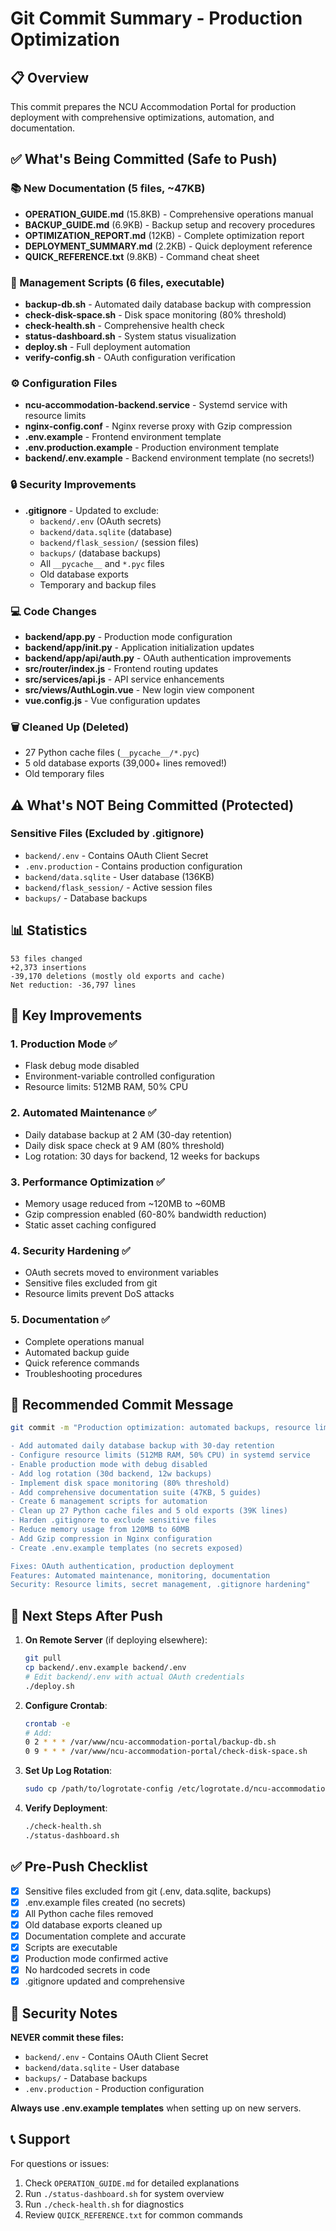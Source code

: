 # Git Commit Summary - Production Optimization

## 📋 Overview
This commit prepares the NCU Accommodation Portal for production deployment with comprehensive optimizations, automation, and documentation.

## ✅ What's Being Committed (Safe to Push)

### 📚 New Documentation (5 files, ~47KB)
- **OPERATION_GUIDE.md** (15.8KB) - Comprehensive operations manual
- **BACKUP_GUIDE.md** (6.9KB) - Backup setup and recovery procedures
- **OPTIMIZATION_REPORT.md** (12KB) - Complete optimization report
- **DEPLOYMENT_SUMMARY.md** (2.2KB) - Quick deployment reference
- **QUICK_REFERENCE.txt** (9.8KB) - Command cheat sheet

### 🔧 Management Scripts (6 files, executable)
- **backup-db.sh** - Automated daily database backup with compression
- **check-disk-space.sh** - Disk space monitoring (80% threshold)
- **check-health.sh** - Comprehensive health check
- **status-dashboard.sh** - System status visualization
- **deploy.sh** - Full deployment automation
- **verify-config.sh** - OAuth configuration verification

### ⚙️ Configuration Files
- **ncu-accommodation-backend.service** - Systemd service with resource limits
- **nginx-config.conf** - Nginx reverse proxy with Gzip compression
- **.env.example** - Frontend environment template
- **.env.production.example** - Production environment template
- **backend/.env.example** - Backend environment template (no secrets!)

### 🔒 Security Improvements
- **.gitignore** - Updated to exclude:
  - `backend/.env` (OAuth secrets)
  - `backend/data.sqlite` (database)
  - `backend/flask_session/` (session files)
  - `backups/` (database backups)
  - All `__pycache__` and `*.pyc` files
  - Old database exports
  - Temporary and backup files

### 💻 Code Changes
- **backend/app.py** - Production mode configuration
- **backend/app/__init__.py** - Application initialization updates
- **backend/app/api/auth.py** - OAuth authentication improvements
- **src/router/index.js** - Frontend routing updates
- **src/services/api.js** - API service enhancements
- **src/views/AuthLogin.vue** - New login view component
- **vue.config.js** - Vue configuration updates

### 🗑️ Cleaned Up (Deleted)
- 27 Python cache files (`__pycache__/*.pyc`)
- 5 old database exports (39,000+ lines removed!)
- Old temporary files

## ⚠️ What's NOT Being Committed (Protected)

### Sensitive Files (Excluded by .gitignore)
- `backend/.env` - Contains OAuth Client Secret
- `.env.production` - Contains production configuration
- `backend/data.sqlite` - User database (136KB)
- `backend/flask_session/` - Active session files
- `backups/` - Database backups

## 📊 Statistics
```
53 files changed
+2,373 insertions
-39,170 deletions (mostly old exports and cache)
Net reduction: -36,797 lines
```

## 🎯 Key Improvements

### 1. Production Mode ✅
- Flask debug mode disabled
- Environment-variable controlled configuration
- Resource limits: 512MB RAM, 50% CPU

### 2. Automated Maintenance ✅
- Daily database backup at 2 AM (30-day retention)
- Daily disk space check at 9 AM (80% threshold)
- Log rotation: 30 days for backend, 12 weeks for backups

### 3. Performance Optimization ✅
- Memory usage reduced from ~120MB to ~60MB
- Gzip compression enabled (60-80% bandwidth reduction)
- Static asset caching configured

### 4. Security Hardening ✅
- OAuth secrets moved to environment variables
- Sensitive files excluded from git
- Resource limits prevent DoS attacks

### 5. Documentation ✅
- Complete operations manual
- Automated backup guide
- Quick reference commands
- Troubleshooting procedures

## 🚀 Recommended Commit Message

```bash
git commit -m "Production optimization: automated backups, resource limits, comprehensive documentation

- Add automated daily database backup with 30-day retention
- Configure resource limits (512MB RAM, 50% CPU) in systemd service
- Enable production mode with debug disabled
- Add log rotation (30d backend, 12w backups)
- Implement disk space monitoring (80% threshold)
- Add comprehensive documentation suite (47KB, 5 guides)
- Create 6 management scripts for automation
- Clean up 27 Python cache files and 5 old exports (39K lines)
- Harden .gitignore to exclude sensitive files
- Reduce memory usage from 120MB to 60MB
- Add Gzip compression in Nginx configuration
- Create .env.example templates (no secrets exposed)

Fixes: OAuth authentication, production deployment
Features: Automated maintenance, monitoring, documentation
Security: Resource limits, secret management, .gitignore hardening"
```

## 📝 Next Steps After Push

1. **On Remote Server** (if deploying elsewhere):
   ```bash
   git pull
   cp backend/.env.example backend/.env
   # Edit backend/.env with actual OAuth credentials
   ./deploy.sh
   ```

2. **Configure Crontab**:
   ```bash
   crontab -e
   # Add:
   0 2 * * * /var/www/ncu-accommodation-portal/backup-db.sh
   0 9 * * * /var/www/ncu-accommodation-portal/check-disk-space.sh
   ```

3. **Set Up Log Rotation**:
   ```bash
   sudo cp /path/to/logrotate-config /etc/logrotate.d/ncu-accommodation
   ```

4. **Verify Deployment**:
   ```bash
   ./check-health.sh
   ./status-dashboard.sh
   ```

## ✅ Pre-Push Checklist

- [x] Sensitive files excluded from git (.env, data.sqlite, backups)
- [x] .env.example files created (no secrets)
- [x] All Python cache files removed
- [x] Old database exports cleaned up
- [x] Documentation complete and accurate
- [x] Scripts are executable
- [x] Production mode confirmed active
- [x] No hardcoded secrets in code
- [x] .gitignore updated and comprehensive

## 🔐 Security Notes

**NEVER commit these files:**
- `backend/.env` - Contains OAuth Client Secret
- `backend/data.sqlite` - User database
- `backups/` - Database backups
- `.env.production` - Production configuration

**Always use .env.example templates** when setting up on new servers.

## 📞 Support

For questions or issues:
1. Check `OPERATION_GUIDE.md` for detailed explanations
2. Run `./status-dashboard.sh` for system overview
3. Run `./check-health.sh` for diagnostics
4. Review `QUICK_REFERENCE.txt` for common commands
